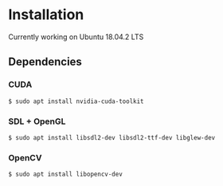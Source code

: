 # Installation

Currently working on Ubuntu 18.04.2 LTS

## Dependencies

### CUDA

`$ sudo apt install nvidia-cuda-toolkit`

### SDL + OpenGL

`$ sudo apt install libsdl2-dev libsdl2-ttf-dev libglew-dev`

### OpenCV

`$ sudo apt install libopencv-dev`
